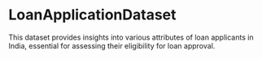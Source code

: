 # LoanApplicationDataset
This dataset provides insights into various attributes of loan applicants in India, essential for assessing their eligibility for loan approval.
